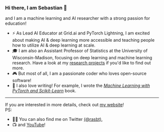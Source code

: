 ### Hi there, I am Sebastian 👋

and I am a machine learning and AI researcher with a strong passion for education!

- ⚡️ As Lead AI Educator at Grid.ai and PyTorch Lightning, I am excited about making AI & deep learning more accessible and teaching people how to utilize AI & deep learning at scale.
- 🎓 I am also an Assistant Professor of Statistics at the University of Wisconsin-Madison, focusing on deep learning and machine learning research. Have a look at my [research projects](https://sebastianraschka.com/publications/) if you'd like to find out more.
- 🎮 But most of all, I am a passionate coder who loves open-source software! 
- 📖 I also love writing! For example, I wrote the *[Machine Learning with PyTorch and Scikit-Learn](https://www.amazon.com/Machine-Learning-PyTorch-Scikit-Learn-scikit-learn-ebook-dp-B09NW48MR1/dp/B09NW48MR1/)* book.

---

If you are interested in more details, check out [my website](https://sebastianraschka.com)!  
PS: 
- 👨‍💻 You can also find me on Twitter [(@rasbt)](https://twitter.com/rasbt),  
- 📺  and [YouTube](https://youtube.com/c/SebastianRaschka)!




<!--
**rasbt/rasbt** is a ✨ _special_ ✨ repository because its `README.md` (this file) appears on your GitHub profile.

Here are some ideas to get you started:

- 🔭 I’m currently working on ...
- 🌱 I’m currently learning ...
- 👯 I’m looking to collaborate on ...
- 🤔 I’m looking for help with ...
- 💬 Ask me about ...
- 📫 How to reach me: ...
- 😄 Pronouns: ...
- ⚡ Fun fact: ...
-->
